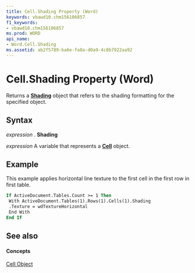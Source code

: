 ```yaml
---
title: Cell.Shading Property (Word)
keywords: vbawd10.chm156106857
f1_keywords:
- vbawd10.chm156106857
ms.prod: WORD
api_name:
- Word.Cell.Shading
ms.assetid: ab2f5789-ba6e-fa8a-d0a9-4c8b7922aa92
---
```



# Cell.Shading Property (Word)

Returns a  **[Shading](shading-object-word.md)** object that refers to the shading formatting for the specified object.


## Syntax

 _expression_ . **Shading**

 _expression_ A variable that represents a **[Cell](cell-object-word.md)** object.


## Example

This example applies horizontal line texture to the first cell in the first row in first table.


```vb
If ActiveDocument.Tables.Count >= 1 Then 
 With ActiveDocument.Tables(1).Rows(1).Cells(1).Shading 
 .Texture = wdTextureHorizontal 
 End With 
End If
```


## See also


#### Concepts


[Cell Object](cell-object-word.md)

